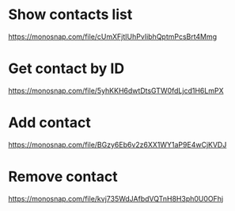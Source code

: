 # Show contacts list

https://monosnap.com/file/cUmXFjtIUhPvIibhQptmPcsBrt4Mmg

# Get contact by ID

https://monosnap.com/file/5yhKKH6dwtDtsGTW0fdLjcd1H6LmPX

# Add contact

https://monosnap.com/file/BGzy6Eb6v2z6XX1WY1aP9E4wCjKVDJ

# Remove contact

https://monosnap.com/file/kvj735WdJAfbdVQTnH8H3ph0U0OFhj
